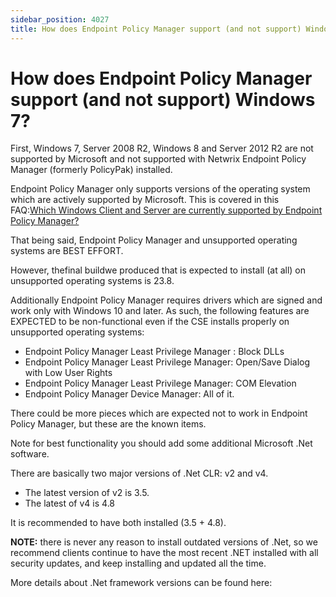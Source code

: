 ```yaml
---
sidebar_position: 4027
title: How does Endpoint Policy Manager support (and not support) Windows 7?
---
```


# How does Endpoint Policy Manager support (and not support) Windows 7?

First, Windows 7, Server 2008 R2, Windows 8 and Server 2012 R2 are not supported by Microsoft and not supported with Netwrix Endpoint Policy Manager (formerly PolicyPak) installed.

Endpoint Policy Manager only supports versions of the operating system which are actively supported by Microsoft. This is covered in this FAQ:[Which Windows Client and Server are currently supported by Endpoint Policy Manager?](Windows "Which Windows Client and Server are currently supported by Endpoint Policy Manager?")

That being said, Endpoint Policy Manager and unsupported operating systems are BEST EFFORT.

However, thefinal buildwe produced that is expected to install (at all) on unsupported operating systems is 23.8.

Additionally Endpoint Policy Manager requires drivers which are signed and work only with Windows 10 and later. As such, the following features are EXPECTED to be non-functional even if the CSE installs properly on unsupported operating systems:

* Endpoint Policy Manager Least Privilege Manager : Block DLLs
* Endpoint Policy Manager Least Privilege Manager: Open/Save Dialog with Low User Rights
* Endpoint Policy Manager Least Privilege Manager: COM Elevation
* Endpoint Policy Manager Device Manager: All of it.

There could be more pieces which are expected not to work in Endpoint Policy Manager, but these are the known items.

Note for best functionality you should add some additional Microsoft .Net software.

There are basically two major versions of .Net CLR: v2 and v4.

* The latest version of v2 is 3.5.
* The latest of v4 is 4.8

It is recommended to have both installed (3.5 + 4.8).

**NOTE:**  there is never any reason to install outdated versions of .Net, so we recommend clients continue to have the most recent .NET installed with all security updates, and keep installing and updated all the time.

More details about .Net framework versions can be found here: 